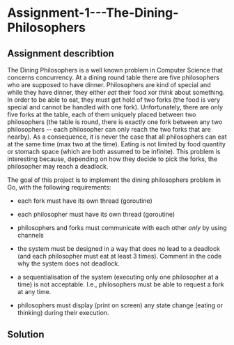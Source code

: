 # Assignment-1---The-Dining-Philosophers

## Assignment describtion

The Dining Philosophers is a well known problem in Computer Science that concerns concurrency. At a dining round table there are five philosophers who are supposed to have dinner. Philosophers are kind of special and while they have dinner, they either *eat* their food xor *think* about something. In order to be able to eat, they must get hold of two forks (the food is very special and cannot be handled with one fork). Unfortunately, there are only five forks at the table, each of them uniquely placed between two philosophers (the table is round, there is exactly one fork between any two philosophers -- each philosopher can only reach the two forks that are nearby). As a consequence, it is never the case that all philosophers can eat at the same time (max two at the time).  Eating is not limited by food quantity or stomach space (which are both assumed to be infinite). This problem is interesting because, depending on how they decide to pick the forks, the philosopher may reach a deadlock.

The goal of this project is to implement the dining philosophers problem in Go, with the following requirements:

- each fork must have its own thread (goroutine)

- each philosopher must have its own thread (goroutine)

- philosophers and forks must communicate with each other *only* by  using channels

- the system must be designed in a way that does no lead to a deadlock  (and each philosopher must eat at least 3 times).  Comment in the code why the system does not deadlock.

- a sequentialisation of the system (executing only one philosopher at  a time) is not acceptable. I.e., philosophers must be able to  request a fork at any time.

- philosophers must display (print on screen) any state change (eating  or thinking) during their execution.


## Solution 
